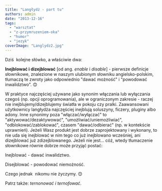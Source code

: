 ```yaml
---
title: "Langłydż - part tu"
authors: admin
date: "2013-12-16"
tags:
  - "warsztat"
  - "z-przymruzeniem-oka"
  - "humor"
  - "jezyk"
coverImage: "Langlydz2.jpg"
---
```


Dziś  kolejne słówko, a właściwie dwa:

**Inejblować i dizejblować** \[od ang. _enable_ i _disable_\] - pierwsze
definicje słownikowe, znalezione w naszym ulubionym słowniku angielsko-polskim,
tłumaczą te zwroty jako odpowiednio "dawać możność" i "powodować inwalidztwo".
😊

W praktyce najczęściej używane jako synonim włączania lub wyłączania czegoś (np.
opcji oprogramowania), ale w ograniczonym zakresie - raczej nie
inejblujemy/dizejblujemy światła w pokoju czy pralki. Zaawansowani użytkownicy
langłydża najczęściej inejblują soluszyny, ficzery, pluginy albo adony. Inne
synonimy poza "włączać/wyłączać" to "aktywować/dezaktywować",
"umożliwiać/uniemożliwiać", "odblokować/zablokować", czasem "dawać/odbierać"
(np. w kontekście uprawnień). Jeżeli Wasz produkt jest dobrze zaprojektowany i
wykonany, to nie uda się inejblować w nim tego co już inejblowano wcześniej, ani
dizejblować już zdizejblowanego. Jeżeli nie jest... cóż, wtedy tłumaczenie
słownikowe równie dobrze może przyjąć postać:

Inejblować - dawać inwalidztwo.

Disejblować - powodować niemożność.

Czego jednak  nikomu nie życzymy. 😊

Patrz także: _ternonować i ternofować_.
